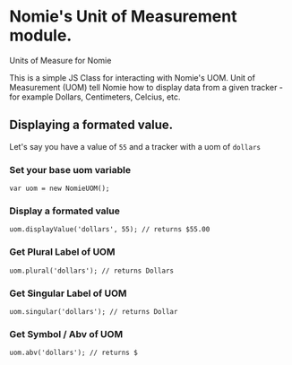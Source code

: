 # Nomie's Unit of Measurement module.
Units of Measure for Nomie

This is a simple JS Class for interacting with Nomie's UOM. Unit of Measurement (UOM) tell Nomie how to display data from a given tracker - for example Dollars, Centimeters, Celcius, etc. 

## Displaying a formated value. 

Let's say you have a value of ``55`` and a tracker with a uom of ``dollars``

### Set your base uom variable
```
var uom = new NomieUOM();
```

### Display a formated value 
```
uom.displayValue('dollars', 55); // returns $55.00
```
### Get Plural Label of UOM
```
uom.plural('dollars'); // returns Dollars
```

### Get Singular Label of UOM
```
uom.singular('dollars'); // returns Dollar
```

### Get Symbol / Abv of UOM
```
uom.abv('dollars'); // returns $
```
